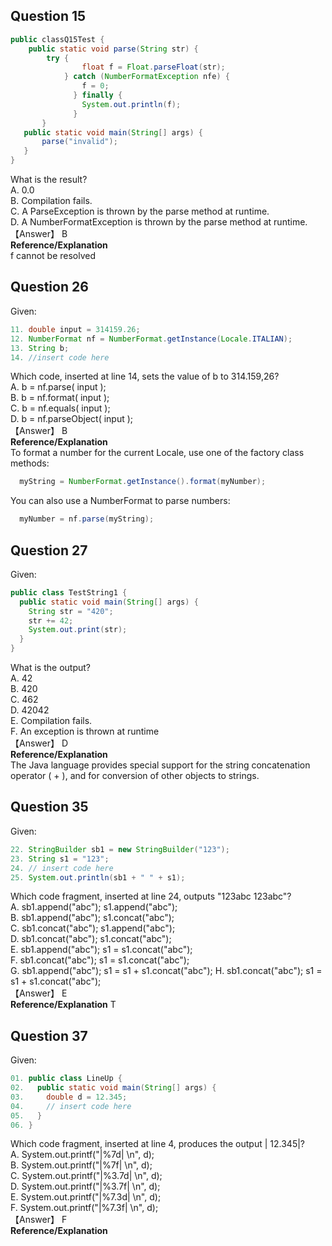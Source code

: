 ## Question 15
```java
public classQ15Test {
    public static void parse(String str) {
        try {
                float f = Float.parseFloat(str);
            } catch (NumberFormatException nfe) {
                f = 0;
              } finally {
                System.out.println(f);
              }
       }
   public static void main(String[] args) {
       parse("invalid");
   }
}
```
What is the result?  
A. 0.0  
B. Compilation fails.  
C. A ParseException is thrown by the parse method at runtime.  
D. A NumberFormatException is thrown by the parse method at runtime.  
【Answer】 B  
**Reference/Explanation**  
f cannot be resolved  

## Question 26
Given:  
```java
11. double input = 314159.26;
12. NumberFormat nf = NumberFormat.getInstance(Locale.ITALIAN);
13. String b;
14. //insert code here
```
Which code, inserted at line 14, sets the value of b to 314.159,26?  
A. b = nf.parse( input );  
B. b = nf.format( input );  
C. b = nf.equals( input );  
D. b = nf.parseObject( input );  
【Answer】 B  
**Reference/Explanation**  
To format a number for the current Locale, use one of the factory class methods:  
```java  
  myString = NumberFormat.getInstance().format(myNumber);  
```
You can also use a NumberFormat to parse numbers:  
```java
  myNumber = nf.parse(myString);
```
## Question 27
Given:  
```java
public class TestString1 {
  public static void main(String[] args) {
    String str = "420";
    str += 42;
    System.out.print(str);
  }
}
```
What is the output?  
A. 42  
B. 420  
C. 462  
D. 42042  
E. Compilation fails.  
F. An exception is thrown at runtime   
【Answer】 D  
**Reference/Explanation**  
The Java language provides special support for the string concatenation operator ( + ), and for conversion of other objects to strings.  

## Question 35
Given:  
```java
22. StringBuilder sb1 = new StringBuilder("123");
23. String s1 = "123";
24. // insert code here
25. System.out.println(sb1 + " " + s1);
```
Which code fragment, inserted at line 24, outputs "123abc 123abc"?  
A. sb1.append("abc"); s1.append("abc");  
B. sb1.append("abc"); s1.concat("abc");  
C. sb1.concat("abc"); s1.append("abc");  
D. sb1.concat("abc"); s1.concat("abc");  
E. sb1.append("abc"); s1 = s1.concat("abc");  
F. sb1.concat("abc"); s1 = s1.concat("abc");  
G. sb1.append("abc"); s1 = s1 + s1.concat("abc"); H. sb1.concat("abc"); s1 = s1 + s1.concat("abc");  
【Answer】 E  
**Reference/Explanation**  T 

## Question 37
Given:  
```java
01. public class LineUp {
02.   public static void main(String[] args) {
03.     double d = 12.345;
04.     // insert code here
05.   }
06. }
```
Which code fragment, inserted at line 4, produces the output | 12.345|?  
A. System.out.printf("|%7d| \n", d);  
B. System.out.printf("|%7f| \n", d);  
C. System.out.printf("|%3.7d| \n", d);  
D. System.out.printf("|%3.7f| \n", d);  
E. System.out.printf("|%7.3d| \n", d);  
F. System.out.printf("|%7.3f| \n", d);  
【Answer】 F  
**Reference/Explanation**  

